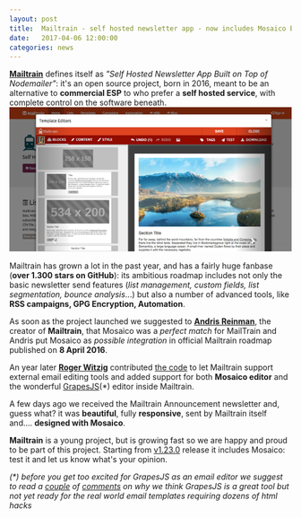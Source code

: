 ```yaml
---
layout: post
title:  Mailtrain - self hosted newsletter app - now includes Mosaico Email Editor
date:   2017-04-06 12:00:00
categories: news
---
```


**[Mailtrain](https://mailtrain.org)** defines itself as *"Self Hosted Newsletter App Built on Top of Nodemailer"*: it's an open source project, born in 2016, meant to be an alternative to **commercial ESP** to who prefer a **self hosted service**, with complete control on the software beneath.
![Mailtrain and Mosaico!](/assets/images/mailtrain.png)

Mailtrain has grown a lot in the past year, and has a fairly huge fanbase (**over 1.300 stars on GitHub**): its ambitious roadmap includes not only the basic newsletter send features (*list management, custom fields, list segmentation, bounce analysis*...) but also a number of advanced tools, like **RSS campaigns, GPG Encryption, Automation**.
<!--more-->

As soon as the project launched we suggested to **[Andris Reinman](https://github.com/andris9)**, the creator of **Mailtrain**, that Mosaico was a *perfect match* for MailTrain and Andris put Mosaico as *possible integration* in official Mailtrain roadmap published on **8 April 2016**.

An year later **[Roger Witzig](https://github.com/witzig)** contributed [the code](https://github.com/Mailtrain-org/mailtrain/pull/167) to let Mailtrain support external email editing tools and added support for both **Mosaico editor** and the wonderful [GrapesJS](http://grapesjs.com/demo-newsletter-editor.html)(\*) editor inside Mailtrain.

A few days ago we received the Mailtrain Announcement newsletter and, guess what? it was **beautiful**, fully **responsive**, sent by Mailtrain itself and.... **designed with Mosaico**.

**Mailtrain** is a young project, but is growing fast so we are happy and proud to be part of this project. Starting from [v1.23.0](https://github.com/Mailtrain-org/mailtrain/releases/tag/v1.23.0) release it includes Mosaico: test it and let us know what's your opinion.

*(\*) before you get too excited for GrapesJS as an email editor we suggest to read a [couple](https://github.com/Mailtrain-org/mailtrain/issues/10#issuecomment-270751979) of [comments](https://github.com/Mailtrain-org/mailtrain/issues/10#issuecomment-270931061) on why we think GrapesJS is a great tool but not yet ready for the real world email templates requiring dozens of html hacks*
